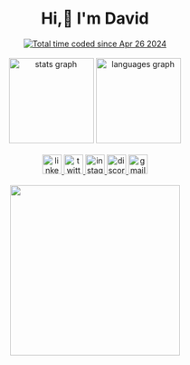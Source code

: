 <h1 align="center">Hi,👋 I'm David<br></h1>


<div align="center">
  <a href="https://wakatime.com/@6bd06c8f-e8ed-4ccd-aead-9566f25b3a8b">
    <img src="https://wakatime.com/badge/user/6bd06c8f-e8ed-4ccd-aead-9566f25b3a8b.svg" alt="Total time coded since Apr 26 2024" />
  </a>

<br clear="both">
<br clear="both">
  
</div><div align="center">
  <img src="https://github-readme-stats.vercel.app/api?username=DvzZDev&hide_title=false&hide_rank=false&show_icons=true&include_all_commits=true&count_private=true&disable_animations=false&theme=tokyonight&locale=en&hide_border=false" height="150" alt="stats graph"  />
  <img src="https://github-readme-stats.vercel.app/api/top-langs?username=DvzZDev&locale=en&hide_title=false&layout=compact&card_width=320&langs_count=5&theme=tokyonight&hide_border=false" height="150" alt="languages graph"  />
</div>

<br clear="both">


<div align="center">
  <a href="https://www.linkedin.com/in/david-esteban-garcia-bba029221/" target="_blank">
    <img src="https://img.shields.io/static/v1?message=LinkedIn&logo=linkedin&label=&color=0077B5&logoColor=white&labelColor=&style=flat" height="34" alt="linkedin logo"  />
  </a>
  <a href="https://twitter.com/_DvzZ_" target="_blank">
    <img src="https://img.shields.io/static/v1?message=Twitter&logo=twitter&label=&color=1DA1F2&logoColor=white&labelColor=&style=flat" height="34" alt="twitter logo"  />
  </a>
  <a href="https://www.instagram.com/dvz_z_z/" target="_blank">
    <img src="https://img.shields.io/static/v1?message=Instagram&logo=instagram&label=&color=E4405F&logoColor=white&labelColor=&style=flat" height="34" alt="instagram logo"  />
  </a>
  <a href="dvzz6998" target="_blank">
    <img src="https://img.shields.io/static/v1?message=Discord&logo=discord&label=&color=7289DA&logoColor=white&labelColor=&style=flat" height="34" alt="discord logo"  />
  </a>
  <a href="estebandavid578@gmail.com" target="_blank">
    <img src="https://img.shields.io/static/v1?message=Gmail&logo=gmail&label=&color=D14836&logoColor=white&labelColor=&style=flat" height="34" alt="gmail logo"  />
  </a>
</div>

<br clear="both">

<div align="center">
  <img height="300" src="https://media3.giphy.com/media/v1.Y2lkPTc5MGI3NjExcnZmczlnNGVrN2VsdHYyYThycnV6b2Z5d3A2dHkwZmpjY3FpMHlqdyZlcD12MV9pbnRlcm5hbF9naWZfYnlfaWQmY3Q9Zw/NTur7XlVDUdqM/giphy.gif"  />
</div>

###
